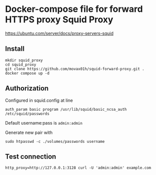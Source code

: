 # Docker-compose file for forward HTTPS proxy Squid Proxy
<https://ubuntu.com/server/docs/proxy-servers-squid>

## Install
```
mkdir squid_proxy
cd squid_proxy
git clone https://github.com/movax01h/squid-forward-proxy.git .
docker compose up -d
```

## Authorization

Configured in squid.config at line 
```
auth_param basic program /usr/lib/squid/basic_ncsa_auth /etc/squid/passwords
```
Default username:pass is ```admin:admin```

Generate new pair with

```
sudo htpasswd -c ./volumes/passwords username
```


## Test connection
```
http_proxy=http://127.0.0.1:3128 curl -U 'admin:admin' example.com
```

